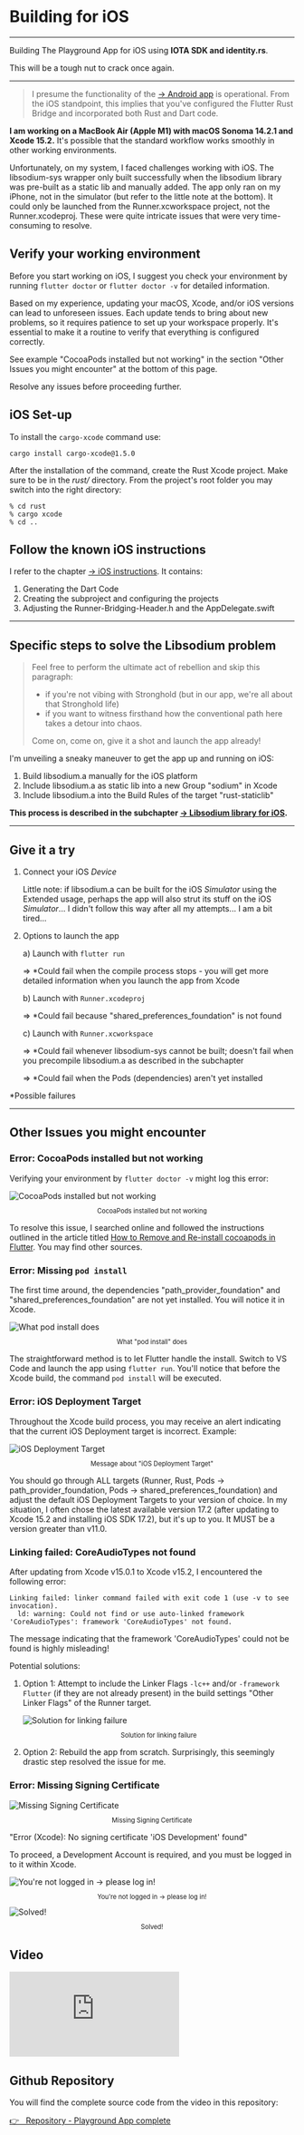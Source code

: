 # Building for iOS

---

Building The Playground App for iOS using **IOTA SDK and identity.rs**.

This will be a tough nut to crack once again.

---

> I presume the functionality of the [-> Android app](../building-for-android.md) is operational. From the iOS standpoint, this implies that you've configured the Flutter Rust Bridge and incorporated both Rust and Dart code.

**I am working on a MacBook Air (Apple M1) with macOS Sonoma 14.2.1 and Xcode 15.2.** It's possible that the standard workflow works smoothly in other working environments.

Unfortunately, on my system, I faced challenges working with iOS. The libsodium-sys wrapper only built successfully when the libsodium library was pre-built as a static lib and manually added. The app only ran on my iPhone, not in the simulator (but refer to the little note at the bottom). It could only be launched from the Runner.xcworkspace project, not the Runner.xcodeproj. These were quite intricate issues that were very time-consuming to resolve.

## Verify your working environment

Before you start working on iOS, I suggest you check your environment by running `flutter doctor` or `flutter doctor -v` for detailed information.

Based on my experience, updating your macOS, Xcode, and/or iOS versions can lead to unforeseen issues. Each update tends to bring about new problems, so it requires patience to set up your workspace properly. It's essential to make it a routine to verify that everything is configured correctly.

See example "CocoaPods installed but not working" in the section "Other Issues you might encounter" at the bottom of this page.

Resolve any issues before proceeding further.

## iOS Set-up

To install the `cargo-xcode` command use:

```
cargo install cargo-xcode@1.5.0
```

After the installation of the command, create the Rust Xcode project. Make sure to be in the _rust/_ directory. From the project's root folder you may switch into the right directory:

```
% cd rust
% cargo xcode
% cd ..
```

## Follow the known iOS instructions

I refer to the chapter [-> iOS instructions](../../building-without-iota/flutter-and-rust/frb-example-app/ios-instructions.md). It contains:

1. Generating the Dart Code
2. Creating the subproject and configuring the projects
3. Adjusting the Runner-Bridging-Header.h and the AppDelegate.swift

---

## Specific steps to solve the Libsodium problem

> Feel free to perform the ultimate act of rebellion and skip this paragraph:
>
> - if you're not vibing with Stronghold (but in our app, we're all about that Stronghold life)
> - if you want to witness firsthand how the conventional path here takes a detour into chaos.
>
> Come on, come on, give it a shot and launch the app already!

I'm unveiling a sneaky maneuver to get the app up and running on iOS:

1. Build libsodium.a manually for the iOS platform
2. Include libsodium.a as static lib into a new Group "sodium" in Xcode
3. Include libsodium.a into the Build Rules of the target "rust-staticlib"

**This process is described in the subchapter [-> Libsodium library for iOS](./libsodium.md).**

---

## Give it a try

1. Connect your iOS _Device_

   Little note: if libsodium.a can be built for the iOS _Simulator_ using the Extended usage, perhaps the app will also strut its stuff on the iOS _Simulator_... I didn't follow this way after all my attempts... I am a bit tired...

2. Options to launch the app

   a) Launch with `flutter run`

   => \*Could fail when the compile process stops - you will get more detailed information when you launch the app from Xcode

   b) Launch with `Runner.xcodeproj`

   => \*Could fail because "shared_preferences_foundation" is not found

   c) Launch with `Runner.xcworkspace`

   => \*Could fail whenever libsodium-sys cannot be built; doesn't fail when you precompile libsodium.a as described in the subchapter

   => \*Could fail when the Pods (dependencies) aren't yet installed

\*Possible failures

---

## Other Issues you might encounter

### Error: CocoaPods installed but not working

Verifying your environment by `flutter doctor -v` might log this error:

<figure style="margin:0;"><img src="../../assets/ios_iota-sdk/example-problem-cocoapods.png" alt="CocoaPods installed but not working"><figcaption style="font-size: 0.8em;text-align:center;"><p>CocoaPods installed but not working</p></figcaption></figure>

To resolve this issue, I searched online and followed the instructions outlined in the article titled [How to Remove and Re-install cocoapods in Flutter](https://myatminlu.medium.com/how-to-remove-and-re-install-cocoapods-d9f434dd8eca). You may find other sources.

### Error: Missing `pod install`

The first time around, the dependencies "path_provider_foundation" and "shared_preferences_foundation" are not yet installed. You will notice it in Xcode.

<figure style="margin:0;"><img src="../../assets/ios_iota-sdk/pod-install.png" alt="What pod install does"><figcaption style="font-size: 0.8em;text-align:center;"><p>What "pod install" does</p></figcaption></figure>

The straightforward method is to let Flutter handle the install. Switch to VS Code and launch the app using `flutter run`. You'll notice that before the Xcode build, the command `pod install` will be executed.

### Error: iOS Deployment Target

Throughout the Xcode build process, you may receive an alert indicating that the current iOS Deployment target is incorrect. Example:

<figure style="margin:0;"><img src="../../assets/ios_iota-sdk/problem-ios-deployment-target.png" alt="iOS Deployment Target"><figcaption style="font-size: 0.8em;text-align:center;"><p>Message about "iOS Deployment Target"</p></figcaption></figure>

You should go through ALL targets (Runner, Rust, Pods -> path_provider_foundation, Pods -> shared_preferences_foundation) and adjust the default iOS Deployment Targets to your version of choice. In my situation, I often chose the latest available version 17.2 (after updating to Xcode 15.2 and installing iOS SDK 17.2), but it's up to you. It MUST be a version greater than v11.0.

### Linking failed: CoreAudioTypes not found

After updating from Xcode v15.0.1 to Xcode v15.2, I encountered the following error:

```
Linking failed: linker command failed with exit code 1 (use -v to see invocation).
  ld: warning: Could not find or use auto-linked framework 'CoreAudioTypes': framework 'CoreAudioTypes' not found.
```

The message indicating that the framework 'CoreAudioTypes' could not be found is highly misleading!

Potential solutions:

1. Option 1: Attempt to include the Linker Flags `-lc++` and/or `-framework Flutter` (if they are not already present) in the build settings "Other Linker Flags" of the Runner target.

   <figure style="margin:0;"><img src="../../assets/ios_iota-sdk/solution-core-audio-types.png" alt="Solution for linking failure"><figcaption style="font-size: 0.8em;text-align:center;"><p>Solution for linking failure</p></figcaption></figure>

2. Option 2: Rebuild the app from scratch. Surprisingly, this seemingly drastic step resolved the issue for me.

### Error: Missing Signing Certificate

<figure style="margin:0;"><img src="../../assets/ios_iota-sdk/missing-signing-certificate.png" alt="Missing Signing Certificate"><figcaption style="font-size: 0.8em;text-align:center;"><p>Missing Signing Certificate</p></figcaption></figure>

"Error (Xcode): No signing certificate 'iOS Development' found"

To proceed, a Development Account is required, and you must be logged in to it within Xcode.

<figure style="margin:0;"><img src="../../assets/ios_iota-sdk/step1.png" alt="You're not logged in -> please log in!"><figcaption style="font-size: 0.8em;text-align:center;"><p>You're not logged in -> please log in!</p></figcaption></figure>

<figure style="margin:0;"><img src="../../assets/ios_iota-sdk/step2.png" alt="Solved!"><figcaption style="font-size: 0.8em;text-align:center;"><p>Solved!</p></figcaption></figure>

## Video

<iframe 
    class="video"  
    src="https://www.youtube.com/embed/csHidpoj7Xo" 
    title="Building the Playground App for iOS using IOTA SDK and identity.rs" 
    frameborder="0" 
    allow="accelerometer; autoplay; clipboard-write; encrypted-media; gyroscope; picture-in-picture; web-share" 
    allowfullscreen>
</iframe>

## Github Repository

You will find the complete source code from the video in this repository:

<a href="https://github.com/iota-for-flutter/playground_app_complete" target="_blank">👉 &nbsp; Repository - Playground App complete</a>
